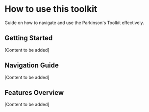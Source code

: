# How to use this toolkit

Guide on how to navigate and use the Parkinson's Toolkit effectively.

## Getting Started

[Content to be added]

## Navigation Guide

[Content to be added]

## Features Overview

[Content to be added]
